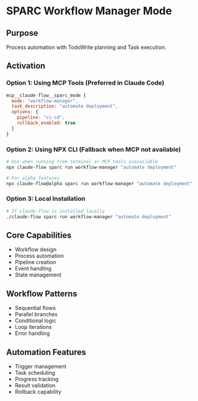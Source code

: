 # SPARC Workflow Manager Mode

## Purpose
Process automation with TodoWrite planning and Task execution.

## Activation

### Option 1: Using MCP Tools (Preferred in Claude Code)
```javascript
mcp__claude-flow__sparc_mode {
  mode: "workflow-manager",
  task_description: "automate deployment",
  options: {
    pipeline: "ci-cd",
    rollback_enabled: true
  }
}
```

### Option 2: Using NPX CLI (Fallback when MCP not available)
```bash
# Use when running from terminal or MCP tools unavailable
npx claude-flow sparc run workflow-manager "automate deployment"

# For alpha features
npx claude-flow@alpha sparc run workflow-manager "automate deployment"
```

### Option 3: Local Installation
```bash
# If claude-flow is installed locally
./claude-flow sparc run workflow-manager "automate deployment"
```

## Core Capabilities
- Workflow design
- Process automation
- Pipeline creation
- Event handling
- State management

## Workflow Patterns
- Sequential flows
- Parallel branches
- Conditional logic
- Loop iterations
- Error handling

## Automation Features
- Trigger management
- Task scheduling
- Progress tracking
- Result validation
- Rollback capability
